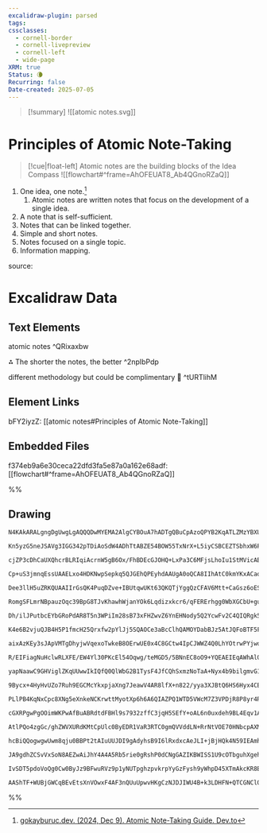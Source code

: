 ```yaml
---
excalidraw-plugin: parsed
tags: 
cssclasses:
  - cornell-border
  - cornell-livepreview
  - cornell-left
  - wide-page
XRM: true
Status: 🌘
Recurring: false
Date-created: 2025-07-05
---
```

>[!summary]
>![[atomic notes.svg]]

# Principles of Atomic Note-Taking
>[!cue|float-left] Atomic notes are the building blocks of the Idea Compass 
>![[flowchart#^frame=AhOFEUAT8_Ab4QGnoRZaQ]]
1. One idea, one note.[^25-07-07]
	1.  Atomic notes are written notes that focus on the development of a single idea. 
2. A note that is self-sufficient.
3. Notes that can be linked together.
4. Simple and short notes.
5. Notes focused on a single topic.
6. Information mapping.

<p class="hide">source:</p>

[^25-07-07]: [gokayburuc.dev. (2024, Dec 9). Atomic Note-Taking Guide. Dev.to](https://dev.to/gokayburuc/atomic-note-taking-guide-4fo9)



# Excalidraw Data

## Text Elements
atomic notes ^QRixaxbw

⁂ The shorter the notes, the better ^2npIbPdp

different methodology but could be complimentary 🤔 ^tURTlihM

## Element Links
bFY2iyzZ: [[atomic notes#Principles of Atomic Note-Taking]]

## Embedded Files
f374eb9a6e30ceca22dfd3fa5e87a0a162e68adf: [[flowchart#^frame=AhOFEUAT8_Ab4QGnoRZaQ]]

%%
## Drawing
```compressed-json
N4KAkARALgngDgUwgLgAQQQDwMYEMA2AlgCYBOuA7hADTgQBuCpAzoQPYB2KqATLZMzYBXUtiRoIACyhQ4zZAHoFAc0JRJQgEYA6bGwC2CgF7N6hbEcK4OCtptbErHALRY8RMpWdx8Q1TdIEfARcZgRmBShcZQUebQBGAGZtAAYaOiCEfQQOKGZuAG1wMFAwMogSbggADQA2GABhAHkAFQBZAEkAM1wAMQArKAB9TDaAJXxiTVJ0sshYRCrcUlI2

Kn5yzG5neJSAVg3IGG342pTDiAoSdW4ADhTtABZE54BOW55TxNrX+L5iyCSBCEZTSbhxW6PT4AdhSr2eKUeiJS8QQO0eF2symC3HOAIgzCgqwA1ggGmx8GwZhIAMSo+lIC6aXDYYnKVZCDjEcmU6noInWZhwZY5KCzcpdQj4fAAZVgOIkgg84oERLYpIA6tdJOCLoSSQg5TAFeglZULhzQRxwvk0PELmxhdg1Mc7Sk8XMIOzhHAOsRbagCgBdC5d

cjZP3cDhCaUXQhcrBLRIqiAcrnW5gB6Ox/FhBDEcGJOHQ+LxPa3C6MFjsLhoIu1StMVicABynDE3Hit1etVqiR4tX+nsIzAAIpkoPnuD18GEmcIuQBRYLZXIB4MXIRwYi4ScFu3QvZd94pH6JcsXIgcYlRmP4S9sVlTtAzuf4uBseN5QoAsBFOZlB6AEpL+Ia/v+AHOPcTwvIk7yfH2Px/IcZQQlC8SwvCRZIkiqLoqBAJgZ6+ChFA5L6Poah7gA

Cp+uS3jmnqEssUAAELxo4HDKNwpSepkq5QJGEhQPEyhdAAUgA0oQCA8IIhAtC0kmYKxACao5wG0KqQF0j5CAGDxDp6yi4HA3AHL+ECSpg+a0V+P4AWAzgPCkPAWY5DyPARcwAL4XDkxDsVy8bcWgvHlPxopCegQgIAAitU/QAFrEuJ2lWXpAbOdotSQok8Qnp8iLPKcKFeqZ5lldZtl0WKaAQXM8SpLstw/HstR7DCcHxBiv5gA8ZbQpC7rvPC0J

Dee3llH5uZRKQUAAIIrGsQK4PuqDZve+IBUtqwUKt63QKQTjYggQzCFAV6Mtt+CaGsz6oESsWhoQNnEDKCDKAJWZ3nqc2CcwMqIM6BAMVtfFch0gPA1Y+Bg8UM1lOFFSHSJYlSTJcmfopylqRpWkXAs4joIE2BRFxOIXFsaA7O6Fyuqgzg8HT+JXMQNxoMzQGAsCoJ1aguzcxAWImkL+rqmSFJUlUNJdCktzYO6KbMqy3qctyUt8kdgrCoE9EvdK

RomgSFLmrNBpauzOqc39BpG8TJvKhawhWjanYOk6Lqdizxkcr6/qFERErhgg0WbXGCbU+guCPCmabEBmAbhfM8DE4kAKI+Uebre1exFq1paNtWnDcEWRfNhwbYcB2nP3Hn4153GY4Tg9r4IPO6vLlkorrr+yeQJUEh1I0rSdD0AzDKMExTDMKEp4sEjLHtEC/pnSN9dAqdVJOmBinPKNVHFYyvbgmCaFQq+EZu267g9GFHrUjwda8eyvG/l7xjea

Dh/ilJPutbcEYbGRoPdAR8T5n3WPiIm28sB73xFHZwvZ6YnEHNody5Q2YcwFv2C4QIQRgk5hgyAItiZizVKSHk0taQMlRMrFkbJ45UK1gKDgQoRT63xJKQ28oHZmgLLbCWltsFGVVHbXhVR+FxxdpIRO7t8SOhZF7N0Qs1b+3XEHHSIcw6/XxBxRMi9HgADVpHqzkd/XRTEEB30+N2R+rx8rlxrN7JxrZ2zEzLLlW43ZG56ObsEPc04CBvk9HdTu

K4e6B2vjuQJB4H5P1fmcH25Qrxfw2pYlJj5SQAOCe3aBcClhQAMOYDabBJz5AtJQFoBTF5FMotgUp5SUy6VyDKQgRhibM1DJwKAvRcCUXwAzCs+Td4LSIMoWs6AxC5CYCmKsUBzAEDGSCSZEBKLEGIJTfEehci4HjEwaK0BRISWkrJeSOMVLqU0imKkIJ4wEGqbvQpxSGkcDKeEFMuAhBFLGOEdpxMnp5OIvsgAErzQhAttBuSAcUEBh0eAcF9Jo

aixAzKEy3sJApVMTgDhyjwVqexoTwkeB8OErwUE0x4C8GCtw4IpCJWWZ4Q0LhYOtrwPYjwoV7E6okRI0JH6P0hL1T0+C+bgiag2fEpDcSCMoZrGWtDrqhIYWrLkzDt7kDYbrUUzSpSygkYqU2AjzZCO1LqE1pJ7aSKNaY12mZ5GekUc6WA3tVF+z9Bo0M2j1o/2HJHJYexTHpjdhYxiWdrHrT+G/BxJZbjQlcZMgqwryhVgrlXGuAsuyfCjbcYhF

R/EIFiagNuHclwRLXFE/EW4Yl30PKcEl54Oqwg/teMGD5/5BNnEC8oO9+YQEAEIEqAWhAlQMwSQVJJykEeiOt55TqDToQKgTQhbJ1xyqTU9Ag7h2LrHROpgC7GnhHneoRdy6ZCzO6a0/5nZJWehab0/pUoGa3p7XA5ZEyqjBC6PAz08zFn4HfasopaLtk9L2daUgOiw2QFuf4B5G6B1DpHbu+a+6T2HuYMekdZ7V2Ym+WwX5rAOncEBS2hAYKCH8

yapNaawC9GHViglZKqUUwwIkIQfQ0QlWbG2B1TysF4JfCQhSxmzNoTaA+Nyx4b9bilgmvG1mZq0BPyFqKiFRZEiYgpmQ2VkteQap1hwn95QVaMIXBrfTwlNXsL1sZnSeqrUSEkCyDQgQUzi01EpgWunHOmhtc7PwsiQ3eYUZ7F1KiAvBvtaG8G4aHqvB4LCURDAmzOLQL439qW3HV06WcM454jzRNvpGut3Z779keMmgeBai0lvxGoj1lbQnma7t

9Bycx+4HyHvUZo7Ruh9EGCMcYkxpjaXng7JeawV4AR8lfX+n822/yya3XJBtQ6HS6Hyx4CBNCvFwLUBARYxB4B4DwYgXRiCJB6HsBAcbcApFwKcHgCBcprS6O59wxMGpgHtL+eIc2/XEAMdHWozTvWLaYlEKA+kqiIGClxFM2BVhmRizC9ew5UYAFUxgtCIJIAm0CMX8ixQgk4cbtAOI6nGx+blfiHhE+icTh4XhldaglrsLKvO0qhfses7oeCvE

PLlPB4KqNxCpc8XNg5eXnkeNCKrwttMyotXp6h6A6QIAZPQ1WTD5VWcM7Z3VPDjR8P8yr4RbKFcecNAavzTt8SWiC9FkLjqwsM0FhcBrAd6qaKsuDmLEcgdR2FtCINCdgu+ri+tKlPAoS5sLviVNaXeDngTem4mPZzy7FOL94cNWVtdtLcQVrkSfdFaLffY8XY4JU5bWkyPkA/7ZM7SE19TyJCOC6F0JgopUDZHUGwYgUtlAwCXd81AegYzEAADo

cGXRPgwPgOOimWKPwAfBuABRdtdFBHl9s7932zffC3jqH5SEfY+oAL6n0uxdeh9BL4Eqv1Am/mk9LacR5TEmY0ctjw4l4x5L0H0BkGY81e1AMqhplcNE8mAFl3BwDhJHREcwN9lIMfUMkYNjo4N8Bd8qh98e9cgj8B9T82Bz9NBx9J9Jgb8F978iBH9SB18t88Mfk/kP9i1Vt5trQKMxU7QuU0cSh6MqhNBehVIeBCAYAjAkpWMicMB9Bl0NlcBN

AtlPQo4zgGc/ghZWVXURdKMtCpUlc0ByEDR1VaR3RTC0gmQVVddLN+RrNtVOE70HNbcpAXMRBuMxFTUrYHUs4KEbcTdrV7dPRHdzEXdygnVlEBZklIB45giG8CQI1wRCoE1uBKs093FOw35H4ywCphlPRq1itOxSsTxvFvhc9ygRxxwAkC9W9IAvdPV8Qwky1u4K0y8OC0kIACgChdwXkMNtB9BiAaRqJjpq5CAfBwhUA2AuhUAFo6kSk2xJxnAW

hcBiQQogwgwUwm8qju0BBPt2tAIuUUJDI9gAdyhsB9I6lRxdxcAeJLI+jBjHQk4N59IEAmh7ASAnBxwegYxvwXx2DHIIBTNVViA2hdxsBJAGhrB6BQgW8tiTNLDzNgSoBQSS96IfjC8N4ASrC1cIAaR8wugeAuhbgxt/i4T1Ymg3duBXhuYTMqQgdSAESkTy1+ZSN0SaSmBjD1cu93t947pSBaSySlFwsIiqT7NggOB+kEAjERxCBFCAVSBYpL5f

JA9gdhZCSvVxSoN8AEZwAiJhY4A4A5Rb5rie0gRshP0dCNgGAZIKBWISS1U9cOTbguhXgehxQIBTiVgopJx9A5QjD7TsTFVXT3TbMOgvSbSddzN2TtYtUjNAyRBgyvTehHC/DDUAjIAgzPSsgfSPDsFk03S4yMzvSfDfNHYzYTj8zcgQysgxgZFgjSi8yPSKyvT+TnV3dkl6z4yshegek+lgDKpih2yCyuyr1WDSp+z0zGyshd94CplRQL0xzyzB

IvSDT5pdoVoQg0Cw0ByJz9BFwuRVz9p1yNUTpghzpvkrpYyGzFysh9yWhpD45XTmAkcKR8BqhwR6VtBzx+xH44RvhywMILTHzVhpRVJwRcp0EiUSUURSwEtHhCULSjA2ADAjSU0CBYpwRtAiV2pTw+Ctyrz9BqyzFgtUxzNXT2QSB39OkgIvRjp3pJwUdUAMFqKSA2hB8EBdyFDgh1pmTygyKLM1dkZWIKRDpSBlBmQAAKZmTTXgQuaSisVAB4PY

AAShTF+WUBjGWCqBEvEtsXnVOwxF4AF3nQUuUpwvHKgCzNJDJIWU4B+k3LDHFN+QTCGNClQGRhyA4oem4pOKIHoq8sgDFNNLQD8ogAunPKCrlIQBwrsH6AQDJkBjFM0lYvYplJyTRPKBZAWUYBaEQrhjCkJwXlNEyDJmcQuFOMJAMFvIKtiI2NSuqL9wMA+mCGKpLlRLqpIkJAWmKqypyvhmmnAERisilA+TClmx8iAA
```
%%